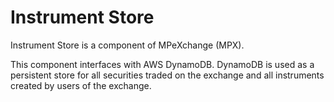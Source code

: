 # Instrument Store

Instrument Store is a component of MPeXchange (MPX).

This component interfaces with AWS DynamoDB. DynamoDB is used as a persistent store for all securities traded on the
exchange and all instruments created by users of the exchange.